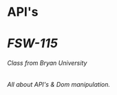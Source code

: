 # API's   

# *FSW-115* 
###### *Class from Bryan University*

*All about API's & Dom manipulation.*



